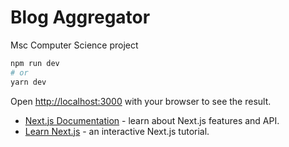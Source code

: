 # Blog Aggregator

Msc Computer Science project


```bash
npm run dev
# or
yarn dev
```

Open [http://localhost:3000](http://localhost:3000) with your browser to see the result.



- [Next.js Documentation](https://nextjs.org/docs) - learn about Next.js features and API.
- [Learn Next.js](https://nextjs.org/learn) - an interactive Next.js tutorial.
